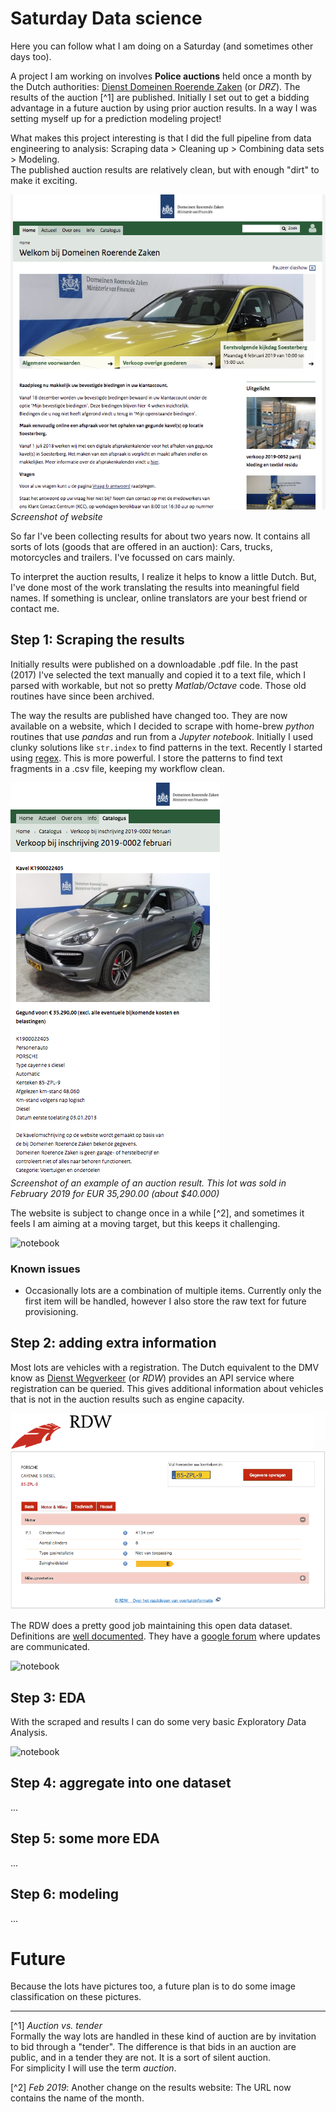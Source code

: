# Saturday Data science

Here you can follow what I am doing on a Saturday (and sometimes other days too).  

A project I am working on involves **Police auctions** held once a month by the Dutch authorities: [Dienst Domeinen Roerende Zaken](https://www.domeinenrz.nl/) (or _DRZ_). The results of the auction [^1] are published. 
Initially I set out to get a bidding advantage in a future auction by using prior auction results. In a way I was setting myself up for a prediction modeling project!  

What makes this project interesting is that I did the full pipeline from data engineering to analysis: Scraping data > Cleaning up > Combining data sets > Modeling.  
The published auction results are relatively clean, but with enough "dirt" to make it exciting. 

![drz-home](./assets/drz-home-square.png)  
_Screenshot of website_

So far I've been collecting results for about two years now. It contains all sorts of lots (goods that are offered in an auction): Cars, trucks, motorcycles and trailers. I've focussed on cars mainly.

To interpret the auction results, I realize it helps to know a little Dutch. But, I've done most of the work translating the results into meaningful field names. If something is unclear, online translators are your best friend or contact me.

## Step 1: Scraping the results

Initially results were published on a downloadable .pdf file. 
In the past (2017) I've selected the text manually and copied it to a text file, which I parsed with workable, but not so pretty _Matlab/Octave_ code.
Those old routines have since been archived.  

The way the results are published have changed too. They are now available on a website, which I decided to scrape with home-brew _python_ routines that use _pandas_ and run from a _Jupyter notebook_. Initially I used clunky solutions like `str.index` to find patterns in the text. Recently I started using [regex](https://en.wikipedia.org/wiki/Regular_expression). This is more powerful. I store the patterns to find text fragments in a .csv file, keeping my workflow clean.

![drz-result](./assets/drz-result-190022405.png)  
_Screenshot of an example of an auction result. This lot was sold in February 2019 for EUR 35,290.00 (about $40.000)_

The website is subject to change once in a while [^2], and sometimes it feels I am aiming at a moving target, but this keeps it challenging. 

![notebook](./code/scrape-drz-auction-results.ipynb)


### Known issues
- Occasionally lots are a combination of multiple items. Currently only the first item will be handled, however I also store the raw text for future provisioning.

## Step 2: adding extra information

Most lots are vehicles with a registration. The Dutch equivalent to the DMV know as [Dienst Wegverkeer](https://www.rdw.nl/information-in-english) (or _RDW_) provides an API service where registration can be queried. This gives additional information about vehicles that is not in the auction results such as engine capacity.

![rdw-result](./assets/rdw-engine-85zpl9.png)

The RDW does a pretty good job maintaining this open data dataset. Definitions are [well documented](https://opendata.rdw.nl/Voertuigen/Open-Data-RDW-Gekentekende_voertuigen/m9d7-ebf2). They have a [google forum](https://groups.google.com/forum/#!topic/voertuigen-open-data/rnwGKL-HQ8Y) where updates are communicated.

![notebook](./code/add-rdw-info-to-drz.ipynb)

## Step 3: EDA

With the scraped and results I can do some very basic *E*xploratory *D*ata *A*nalysis.

![notebook](./code/explore-auction-results.ipynb)

## Step 4: aggregate into one dataset

...

## Step 5: some more EDA

...


## Step 6: modeling

...

# Future

Because the lots have pictures too, a future plan is to do some image classification on these pictures.



- - - - -
[^1] _Auction vs. tender_  
Formally the way lots are handled in these kind of auction are by invitation to bid through a "tender". The difference is that bids in an auction are public, and in a tender they are not. It is a sort of silent auction.  
For simplicity I will use the term _auction_.

[^2] _Feb 2019_: Another change on the results website: The URL now contains the name of the month.
